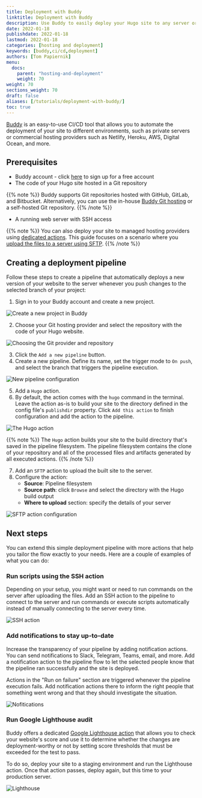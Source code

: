 ```yaml
---
title: Deployment with Buddy
linktitle: Deployment with Buddy
description: Use Buddy to easily deploy your Hugo site to any server or hosting provider whenever you add new content to your website.
date: 2022-01-18
publishdate: 2022-01-18
lastmod: 2022-01-18
categories: [hosting and deployment]
keywords: [buddy,ci/cd,deployment]
authors: [Tom Papiernik]
menu:
  docs:
    parent: "hosting-and-deployment"
    weight: 70
weight: 70
sections_weight: 70
draft: false
aliases: [/tutorials/deployment-with-buddy/]
toc: true
---
```


[Buddy](https://buddy.works/) is an easy-to-use CI/CD tool that allows you to automate the deployment of your site to different environments, such as private servers or commercial hosting providers such as Netlify, Heroku, AWS, Digital Ocean, and more.  

## Prerequisites

- Buddy account - click [here](https://buddy.works/sign-up) to sign up for a free account
- The code of your Hugo site hosted in a Git repository

{{% note %}}
Buddy supports Git repositories hosted with GitHub, GitLab, and Bitbucket. Alternatively, you can use the in-house [Buddy Git hosting](https://buddy.works/docs/version-control) or a self-hosted Git repository. 
{{% /note %}}

- A running web server with SSH access 

{{% note %}}
You can also deploy your site to managed hosting providers using [dedicated actions](https://buddy.works/actions/netlify). This guide focuses on a scenario where you [upload the files to a server using SFTP](https://buddy.works/docs/deployments/ftp-ftps).
{{% /note %}}

## Creating a deployment pipeline

Follow these steps to create a pipeline that automatically deploys a new version of your website to the server whenever you push changes to the selected branch of your project:

1. Sign in to your Buddy account and create a new project.

![Create a new project in Buddy](/images/hosting-and-deployment/deployment-with-buddy/0.png)

2. Choose your Git hosting provider and select the repository with the code of your Hugo website.

![Choosing the Git provider and repository](/images/hosting-and-deployment/deployment-with-buddy/1.png)

3. Click the `Add a new pipeline` button.
4. Create a new pipeline. Define its name, set the trigger mode to `On push`, and select the branch that triggers the pipeline execution.

![New pipeline configuration](/images/hosting-and-deployment/deployment-with-buddy/2.png)

5. Add a `Hugo` action. 
6. By default, the action comes with the `hugo` command in the terminal. Leave the action as-is to build your site to the directory defined in the config file's `publishdir` property. Click `Add this action` to finish configuration and add the action to the pipeline.

![The Hugo action](/images/hosting-and-deployment/deployment-with-buddy/3.png)

{{% note %}}
The `Hugo` action builds your site to the build directory that's saved in the pipeline filesystem. The pipeline filesystem contains the clone of your repository and all of the processed files and artifacts generated by all executed actions.
{{% /note %}}

7. Add an `SFTP` action to upload the built site to the server. 
8. Configure the action: 
    - **Source**: Pipeline filesystem
    - **Source path**: click `Browse` and select the directory with the Hugo build output
    - **Where to upload** section: specify the details of your server

![SFTP action configuration](/images/hosting-and-deployment/deployment-with-buddy/4.png)


## Next steps

You can extend this simple deployment pipeline with more actions that help you tailor the flow exactly to your needs. Here are a couple of examples of what you can do: 

### Run scripts using the SSH action

Depending on your setup, you might want or need to run commands on the server after uploading the files. Add an SSH action to the pipeline to connect to the server and run commands or execute scripts automatically instead of manually connecting to the server every time. 

![SSH action](/images/hosting-and-deployment/deployment-with-buddy/5.png)

### Add notifications to stay up-to-date

Increase the transparency of your pipeline by adding notification actions. You can send notifications to Slack, Telegram, Teams, email, and more. Add a notification action to the pipeline flow to let the selected people know that the pipeline ran successfully and the site is deployed. 

Actions in the "Run on failure" section are triggered whenever the pipeline execution fails. Add notification actions there to inform the right people that something went wrong and that they should investigate the situation. 

![Nofitications](/images/hosting-and-deployment/deployment-with-buddy/6.png)

### Run Google Lighthouse audit

Buddy offers a dedicated [Google Lighthouse action](https://buddy.works/actions/lighthouse) that allows you to check your website's score and use it to determine whether the changes are deployment-worthy or not by setting score thresholds that must be exceeded for the test to pass. 

To do so, deploy your site to a staging environment and run the Lighthouse action. Once that action passes, deploy again, but this time to your production server. 

![Lighthouse](/images/hosting-and-deployment/deployment-with-buddy/7.png)


